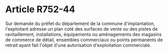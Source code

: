 # Article R752-44

<p>Sur demande du préfet du département de la commune d'implantation, l'exploitant adresse un plan coté des surfaces de vente ou des pistes de ravitaillement, installations, équipements ou aménagements des magasins de commerce de détail, ensembles commerciaux ou points permanents de retrait ayant fait l'objet d'une autorisation d'exploitation commerciale. </p>